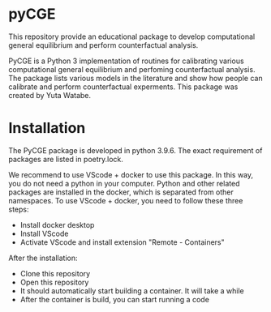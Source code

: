# pyCGE
This repository provide an educational package to develop computational general equilibrium and perform counterfactual analysis.

PyCGE is a Python 3 implementation of routines for calibrating various computational general equilibrium and perfoming counterfactual analysis. The package lists various models in the literature and show how people can calibrate and perform counterfactual experments. This package was created by Yuta Watabe. 

# Installation
The PyCGE package is developed in python 3.9.6. The exact requirement of packages are listed in poetry.lock.

We recommend to use VScode + docker to use this package. In this way, you do not need a python in your computer. Python and other related packages are installed in the docker, which is separated from other namespaces. To use VScode + docker, you need to follow these three steps:
  - Install docker desktop 
  - Install VScode
  - Activate VScode and install extension "Remote - Containers"

After the installation:
  - Clone this repository
  - Open this repository
  - It should automatically start building a container. It will take a while
  - After the container is build, you can start running a code
